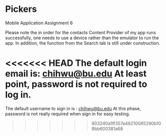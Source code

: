 # Pickers
Mobile Application Assignment 6

Please note the in order for the contacts Content Provider of my app runs successfully, one
needs to use a device rather than the emulator to run the app. In addition, the function from 
the Search tab is still under construction. 

<<<<<<< HEAD
The default login email is:   chihwu@bu.edu
At least point, password is not required to log in.
=======
The default username to sign in is :  chihwu@bu.edu 
At this phase, password is not really required when sign in for easy testing.
>>>>>>> 803240a1ff357e48210085290b108bb600381a68
